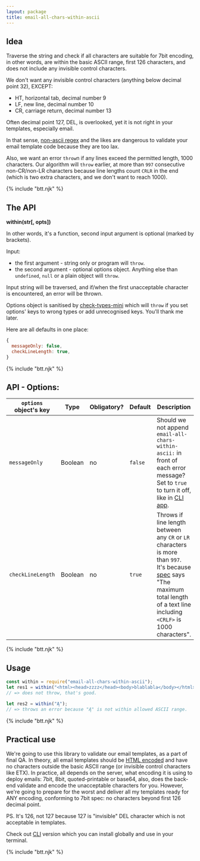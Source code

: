 ```yaml
---
layout: package
title: email-all-chars-within-ascii
---
```


## Idea

Traverse the string and check if all characters are suitable for 7bit encoding, in other words, are within the basic ASCII range, first 126 characters, and does not include any invisible control characters.

We don't want any invisible control characters (anything below decimal point 32), EXCEPT:

- HT, horizontal tab, decimal number 9
- LF, new line, decimal number 10
- CR, carriage return, decimal number 13

Often decimal point 127, DEL, is overlooked, yet it is not right in your templates, especially email.

In that sense, [non-ascii regex](https://github.com/sindresorhus/non-ascii/) and the likes are dangerous to validate your email template code because they are too lax.

Also, we want an error `throw`n if any lines exceed the permitted length, 1000 characters. Our algorithm will `throw` earlier, at more than `997` consecutive non-CR/non-LR characters because line lengths count `CRLR` in the end (which is two extra characters, and we don't want to reach 1000).

{% include "btt.njk" %}

## The API

**within(str\[, opts])**

In other words, it's a function, second input argument is optional (marked by brackets).

Input:

- the first argument - string only or program will `throw`.
- the second argument - optional options object. Anything else than `undefined`, `null` or a plain object will `throw`.

Input string will be traversed, and if/when the first unacceptable character is encountered, an error will be thrown.

Options object is sanitised by [check-types-mini](/os/check-types-mini/) which will `throw` if you set options' keys to wrong types or add unrecognised keys. You'll thank me later.

Here are all defaults in one place:

```js
{
  messageOnly: false,
  checkLineLength: true,
}
```

{% include "btt.njk" %}

## API - Options:

| `options` object's key | Type    | Obligatory? | Default | Description                                                                                                                                                                                                                    |
| ---------------------- | ------- | ----------- | ------- | ------------------------------------------------------------------------------------------------------------------------------------------------------------------------------------------------------------------------------ |
| `messageOnly`          | Boolean | no          | `false` | Should we not append `email-all-chars-within-ascii:` in front of each error message? Set to `true` to turn it off, like in [CLI app](/os/email-all-chars-within-ascii-cli/). |
| `checkLineLength`      | Boolean | no          | `true`  | Throws if line length between any `CR` or `LR` characters is more than `997`. It's because [spec](https://tools.ietf.org/html/rfc821) says "The maximum total length of a text line including `<CRLF>` is 1000 characters".    |

{% include "btt.njk" %}

## Usage

```js
const within = require("email-all-chars-within-ascii");
let res1 = within("<html><head>zzzz</head><body>blablabla</body></html>");
// => does not throw, that's good.

let res2 = within("Ą");
// => throws an error because "Ą" is not within allowed ASCII range.
```

{% include "btt.njk" %}

## Practical use

We're going to use this library to validate our email templates, as a part of final QA. In theory, all email templates should be [HTML encoded](/os/detergent/) and have no characters outside the basic ASCII range (or invisible control characters like ETX). In practice, all depends on the server, what encoding it is using to deploy emails: 7bit, 8bit, quoted-printable or base64, also, does the back-end validate and encode the unacceptable characters for you. However, we're going to prepare for the worst and deliver all my templates ready for ANY encoding, conforming to 7bit spec: no characters beyond first 126 decimal point.

PS. It's 126, not 127 because 127 is "invisible" DEL character which is not acceptable in templates.

Check out [CLI](/os/email-all-chars-within-ascii-cli/) version which you can install globally and use in your terminal.

{% include "btt.njk" %}
